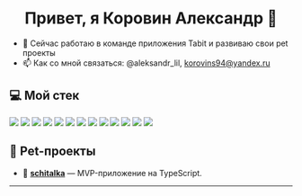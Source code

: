<h1 align="center">Привет, я Коровин Александр 👋</h1>

- 🔭 Сейчас работаю в команде приложения Tabit и развиваю свои pet проекты
- 📫 Как со мной связаться: @aleksandr_lil, korovins94@yandex.ru

## 💻 Мой стек

<p align="left">
  <img src="https://img.shields.io/badge/TypeScript-3178C6?style=flat&logo=typescript&logoColor=white" />
  <img src="https://img.shields.io/badge/React-61DAFB?style=flat&logo=react&logoColor=black" />
  <img src="https://img.shields.io/badge/Redux-764ABC?style=flat&logo=redux&logoColor=white" />
  <img src="https://img.shields.io/badge/Jest-C21325?style=flat&logo=jest&logoColor=white" />
  <img src="https://img.shields.io/badge/Cypress-17202C?style=flat&logo=cypress&logoColor=white" />
  <img src="https://img.shields.io/badge/JavaScript-F7DF1E?style=flat&logo=javascript&logoColor=black" />
  <img src="https://img.shields.io/badge/HTML5-E34F26?style=flat&logo=html5&logoColor=white" />
  <img src="https://img.shields.io/badge/CSS3-1572B6?style=flat&logo=css3&logoColor=white" />
  <img src="https://img.shields.io/badge/Git-F05032?style=flat&logo=git&logoColor=white" />
  <img src="https://img.shields.io/badge/Webpack-8DD6F9?style=flat&logo=webpack&logoColor=black" />
  <img src="https://img.shields.io/badge/Vite-646CFF?style=flat&logo=vite&logoColor=white" />
  <img src="https://img.shields.io/badge/REST%20API-005571?style=flat&logo=protocols&logoColor=white" />
  <img src="https://img.shields.io/badge/OOP-000000?style=flat&logo=abstract&logoColor=white" />
</p>

## 🧪 Pet-проекты

- 🧾 **[schitalka](https://github.com/Korovin-Aleksandr/schitalka)** — MVP-приложение на TypeScript.

---
